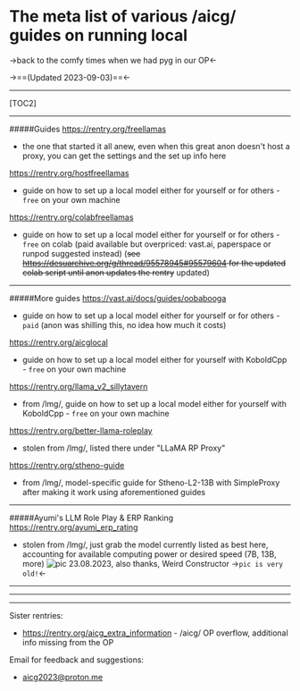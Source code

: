 # The meta list of various /aicg/ guides on running local

->back to the comfy times when we had pyg in our OP<-

->==(Updated 2023-09-03)==<-
***
[TOC2]
***
#####Guides
https://rentry.org/freellamas
- the one that started it all anew, even when this great anon doesn't host a proxy, you can get the settings and the set up info here

https://rentry.org/hostfreellamas
- guide on how to set up a local model either for yourself or for others - `free` on your own machine

https://rentry.org/colabfreellamas
- guide on how to set up a local model either for yourself or for others - `free` on colab (paid available but overpriced: vast\.ai, paperspace or runpod suggested instead)
(~~see https://desuarchive.org/g/thread/95578945#95579604 for the updated colab script until anon updates the rentry~~ updated)

***
#####More guides
https://vast.ai/docs/guides/oobabooga
- guide on how to set up a local model either for yourself or for others - `paid` (anon was shilling this, no idea how much it costs)

https://rentry.org/aicglocal
- guide on how to set up a local model either for yourself with KoboldCpp - `free` on your own machine

https://rentry.org/llama_v2_sillytavern
- from /lmg/, guide on how to set up a local model either for yourself with KoboldCpp - `free` on your own machine

https://rentry.org/better-llama-roleplay
- stolen from /lmg/, listed there under "LLaMA RP Proxy"

https://rentry.org/stheno-guide
- from /lmg/, model-specific guide for Stheno-L2-13B with SimpleProxy after making it work using aforementioned guides

***
#####Ayumi's LLM Role Play & ERP Ranking
https://rentry.org/ayumi_erp_rating
- stolen from /lmg/, just grab the model currently listed as best here, accounting for available computing power or desired speed (7B, 13B, more)
![pic 23.08.2023, also thanks, Weird Constructor](https://files.catbox.moe/o6cmri.png)
->`pic is very old!`<-




***
***
***
Sister rentries:
- https://rentry.org/aicg_extra_information - /aicg/ OP overflow, additional info missing from the OP

Email for feedback and suggestions:
- aicg2023@proton.me